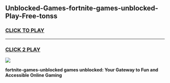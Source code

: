 
## Unblocked-Games-fortnite-games-unblocked-Play-Free-tonss
<h3>
<a href="https://premium76.site?title=fortnite-games-unblocked&ref=19M">CLICK TO PLAY</a></h3>
<hr>

<h3>
<a href="https://premium76.site?title=fortnite-games-unblocked&ref=19M">CLICK 2 PLAY</a>
  
</h3>

<a href="https://premium76.site?title=fortnite-games-unblocked&ref=19M"><img src="https://clearcache.store/games.png"></a>


**fortnite-games-unblocked games unblocked: Your Gateway to Fun and Accessible Online Gaming**
